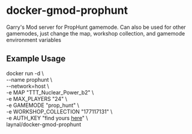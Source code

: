 # docker-gmod-prophunt
Garry's Mod server for PropHunt gamemode. Can also be used for other gamemodes, just change the map, workshop collection, and gamemode environment variables

## Example Usage

docker run -d \\\
--name prophunt \\\
--network=host \\\
-e MAP "TTT_Nuclear_Power_b2" \\\
-e MAX_PLAYERS "24" \\\
-e GAMEMODE "prop_hunt" \\\
-e WORKSHOP_COLLECTION "177117131" \\\
-e AUTH_KEY "find yours [here](https://steamcommunity.com/dev/apikey)" \\\
laynal/docker-gmod-prophunt

